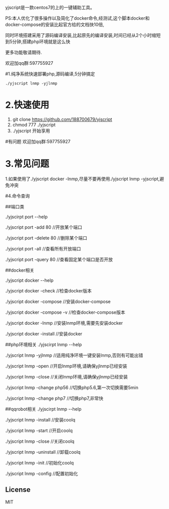 yjscript是一款centos7的上的一键辅助工具。

PS:本人优化了很多操作以及简化了docker命令,经测试,这个脚本docker和docker-compose的安装比起官方给的文档快10倍,

同时环境搭建采用了源码编译安装,比起原先的编译安装,时间已经从2个小时缩短到5分钟,搭建php环境就是这么快

更多功能敬请期待.

欢迎加qq群:597755927

#1.纯净系统快速部署php,源码编译,5分钟搞定
```
./yjscript lnmp -yjlnmp 
```


# 2.快速使用
1. git clone https://github.com/188700679/yjscript
2. chmod 777 ./yjscript
3. ./yjscript 开始享用

#有问题
欢迎加qq群:597755927


# 3.常见问题
1.如果使用了./yjscript docker -lnmp,尽量不要再使用./yjscript lnmp -yjscript,避免冲突


#4.命令查询

##端口类

./yjscirpt port --help

./yjscript port -add  80        //开放某个端口

./yjscript port -delete 80      //删除某个端口

./yjscript port -all            //查看所有开放端口

./yjscript port -query 80         //查看固定某个端口是否开放


##docker相关

./yjscript docker --help

./yjscript docker -check           //检查docker版本

./yjscript docker -compose         //安装docker-compose

./yjscript docker -compose -v      //检查docker-compose版本

./yjscript docker -lnmp            //安装lnmp环境,需要先安装docker

./yjscript docker -install         //安装docker


##php环境相关
./yjscirpt lnmp --help

./yjscript lnmp -yjlnmp            //适用纯净环境一键安装lnmp,否则有可能出错

./yjscript lnmp -open              //开启lnmp环境,请确保yjlnmp已经安装

./yjscript lnmp -close             //关闭lnmp环境,请确保yjlnmp已经安装

./yjscript lnmp -change php56      //切换php5.6,第一次切换需要5min

./yjscript lnmp -change php7           //切换php7,非常快

##qqrobot相关
./yjscirpt lnmp --help


./yjscript lnmp -install            //安装coolq

./yjscript lnmp -start              //开启coolq

./yjscript lnmp -close              //关闭coolq

./yjscript lnmp -uninstall          //卸载coolq

./yjscript lnmp -init               //初始化coolq

./yjscript lnmp -config             //配置初始化 



## License
MIT


